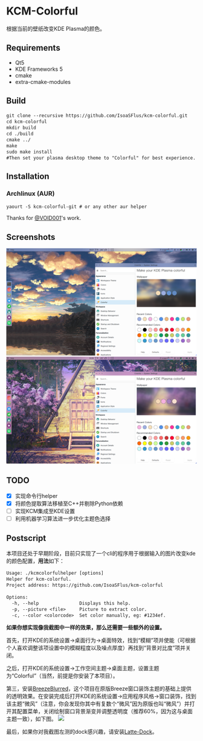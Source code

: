 # KCM-Colorful
根据当前的壁纸改变KDE Plasma的颜色。

## Requirements
* Qt5
* KDE Frameworks 5
* cmake
* extra-cmake-modules

## Build
```
git clone --recursive https://github.com/IsoaSFlus/kcm-colorful.git
cd kcm-colorful
mkdir build
cd ./build
cmake ../
make
sudo make install
#Then set your plasma desktop theme to "Colorful" for best experience.
```

## Installation
### Archlinux (AUR)
```
yaourt -S kcm-colorful-git # or any other aur helper
```
Thanks for [@VOID001](https://github.com/VOID001)'s work.

## Screenshots
![a](https://raw.githubusercontent.com/IsoaSFlus/kcm-colorful/master/screenshots/a.png)
![b](https://raw.githubusercontent.com/IsoaSFlus/kcm-colorful/master/screenshots/b.png)

## TODO
- [x] 实现命令行helper
- [x] 将颜色提取算法移植至C++并剔除Python依赖
- [ ] 实现KCM集成至KDE设置
- [ ] 利用机器学习算法进一步优化主题色选择

## Postscript
本项目还处于早期阶段，目前只实现了一个cli的程序用于根据输入的图片改变kde的颜色配置，**用法**如下：
```
Usage: ./kcmcolorfulhelper [options]
Helper for kcm-colorful.
Project address: https://github.com/IsoaSFlus/kcm-colorful

Options:
  -h, --help               Displays this help.
  -p, --picture <file>     Picture to extract color.
  -c, --color <colorcode>  Set color manually, eg: #1234ef.
```

**如果你想实现像我截图中一样的效果，那么还需要一些额外的设置。**

首先，打开KDE的系统设置->桌面行为->桌面特效，找到“模糊”项并使能（可根据个人喜欢调整该项设置中的模糊程度以及噪点厚度）再找到“背景对比度”项并关闭。

之后，打开KDE的系统设置->工作空间主题->桌面主题，设置主题为“Colorful”（当然，前提是你安装了本项目）。

第三，安装[BreezeBlurred](https://github.com/alex47/BreezeBlurred)，这个项目在原版Breeze窗口装饰主题的基础上提供的透明效果。在安装完成后打开KDE的系统设置->应用程序风格->窗口装饰，找到该主题“微风”（注意，你会发现你其中有复数个“微风”因为原版也叫“微风”）并打开其配置菜单，关闭绘制窗口背景渐变并调整透明度（推荐60%，因为这与桌面主题一致），如下图。
![](https://i.loli.net/2018/09/04/5b8e0ce1a79a7.png)

最后，如果你对我截图左测的dock感兴趣，请安装[Latte-Dock](https://github.com/psifidotos/Latte-Dock)。
